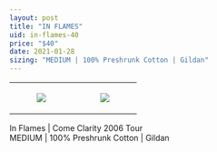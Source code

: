 ```yaml
---
layout: post
title: "IN FLAMES"
uid: in-flames-40
price: "$40"
date: 2021-01-28
sizing: "MEDIUM | 100% Preshrunk Cotton | Gildan"
---
```




<table style="width:100%;"><tr><td style="vertical-align:top;">
      <figure class="tmblr-full" data-orig-height="2048" data-orig-width="1365" data-orig-src="https://concertshirts.netlify.app/shirts/0376/0376-01.jpg"><img src="https://64.media.tumblr.com/4edfe432383e93c551821582ec1707f2/146cdf15ba87e141-8a/s540x810/dc4f96bb79bc10597d82a4dd98a3812ef458b796.jpg" data-orig-height="2048" data-orig-width="1365" data-orig-src="https://concertshirts.netlify.app/shirts/0376/0376-01.jpg"/></figure></td>
    <td style="vertical-align:top;">
      <figure class="tmblr-full" data-orig-height="2048" data-orig-width="1365" data-orig-src="https://concertshirts.netlify.app/shirts/0376/0376-02.jpg"><img src="https://64.media.tumblr.com/d425dcde1798f110e20eda684a64f3dc/146cdf15ba87e141-7c/s540x810/4c7f7e42936612f416f5028d3901f4b98ede0825.jpg" data-orig-height="2048" data-orig-width="1365" data-orig-src="https://concertshirts.netlify.app/shirts/0376/0376-02.jpg"/></figure></td>
  </tr></table><p>
  In Flames | Come Clarity 2006 Tour<br/>MEDIUM | 100% Preshrunk Cotton | Gildan
</p>
